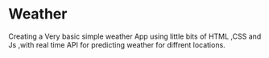 # Weather
Creating a Very basic simple weather App using little bits of HTML ,CSS and Js ,with real time API for predicting weather for diffrent locations.

